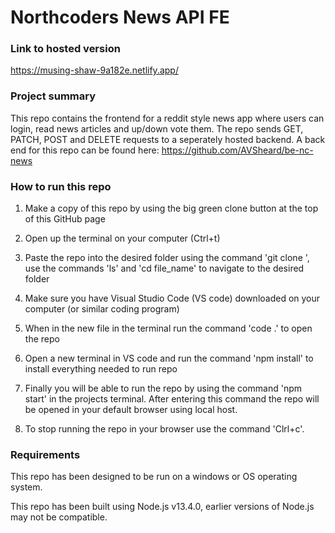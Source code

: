 # Northcoders News API FE

### Link to hosted version

https://musing-shaw-9a182e.netlify.app/

### Project summary

This repo contains the frontend for a reddit style news app where users can login, read news articles and up/down vote them. The repo sends GET, PATCH, POST and DELETE requests to a seperately hosted backend. A back end for this repo can be found here: https://github.com/AVSheard/be-nc-news

### How to run this repo

1. Make a copy of this repo by using the big green clone button at the top of this GitHub page

2. Open up the terminal on your computer (Ctrl+t)

3. Paste the repo into the desired folder using the command 'git clone <repo-url>', use the commands 'ls' and 'cd file_name' to navigate to the desired folder 

4. Make sure you have Visual Studio Code (VS code) downloaded on your computer (or similar coding program)

5. When in the new file in the terminal run the command 'code .' to open the repo

6. Open a new terminal in VS code and run the command 'npm install' to install everything needed to run repo

7. Finally you will be able to run the repo by using the command 'npm start' in the projects terminal. After entering this command the repo will be opened in your default browser using local host.

8. To stop running the repo in your browser use the command 'Clrl+c'.

### Requirements

This repo has been designed to be run on a windows or OS operating system. 

This repo has been built using Node.js v13.4.0, earlier versions of Node.js may not be compatible.

